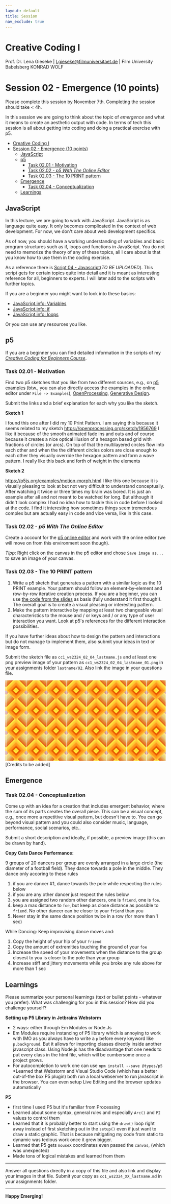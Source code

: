 ```yaml
---
layout: default
title: Session
nav_exclude: true
---
```


# Creative Coding I

Prof. Dr. Lena Gieseke \| l.gieseke@filmuniversitaet.de \| Film University Babelsberg KONRAD WOLF

# Session 02 - Emergence (10 points)

Please complete this session by November 7th. Completing the session should take < 4h.

In this session we are going to think about the topic of *emergence* and what it means to create an aesthetic output
with code. In terms of tech this session is all about getting into coding and doing a practical exercise with p5.

* [Creative Coding I](#creative-coding-i)
* [Session 02 - Emergence (10 points)](#session-02---emergence-10-points)
    * [JavaScript](#javascript)
    * [p5](#p5)
        * [Task 02.01 - Motivation](#task-0201----motivation)
        * [Task 02.02 - *p5 With The Online Editor*](#task-0202---p5-with-the-online-editor)
        * [Task 02.03 - The 10 PRINT pattern](#task-0203---the-10-print-pattern)
    * [Emergence](#emergence)
        * [Task 02.04 - Conceptualization](#task-0204---conceptualization)
    * [Learnings](#learnings)

## JavaScript

In this lecture, we are going to work with JavaScript. JavaScript is as language quite easy. It only becomes complicated
in the context of web development. For now, we don't care about web development specifics.

As of now, you should have a working understanding of variables and basic program structures such as if, loops and
functions in JavaScript. You do not need to memorize the theory of any of these topics, all I care about is that you
know how to use them in the coding exercise.

As a reference there is [Script 04 - Javascript]()(*TO BE UPLOADED*). This script gets for certain topics quite into
detail and it is meant as interesting reference for all, beginners to experts. I will later add to the scripts with
further topics.

If you are a beginner you might want to look into these basics:

* [JavaScript.info: Variables](https://javascript.info/variables)
* [JavaScript.info: if](https://javascript.info/ifelse)
* [JavaScript.info: loops](https://javascript.info/while-for)

Or you can use any resources you like.

## p5

If you are a beginner you can find detailed information in the scripts of my [*Creative Coding for Beginners
Course*](https://ctechfilmuniversity.github.io/lecture_ss23_creative_coding_for_beginners/02_scripts/).

### Task 02.01 - Motivation

Find two p5 sketches that you like from two different sources, e.g., on [p5 examples](https://p5js.org/examples/) (btw.,
you can also directly access the examples in the online editor
under `File -> Examples`), [OpenProcessing](https://www.openprocessing.org/), [Generative Design](http://www.generative-gestaltung.de/2/).

Submit the links and a brief explanation for each why you like the sketch.

**Sketch 1**

I found this one after I did my 10 Print Pattern. I am saying this because it seems related to my sketch
https://openprocessing.org/sketch/1956769
I like it because of the smooth animated fade ins and outs and of course because it creates a nice optical illusion of a hexagon based grid with fractions of circles (or arcs). On top of that the multilayered circles flow into each other and when the the different circles colors are close enough to each other they visually override the hexagon pattern and form a wave pattern. I really like this back and forth of weight in the elements    

**Sketch 2**

https://p5js.org/examples/motion-morph.html
I like this one because it is visually pleasing to look at but not very difficult to understand conceptually. After watching it twice or three times my brain was bored. It is just an example after all and not meant to be watched for long. But although it didn't look complex I had no idea how to tackle this in code before I looked at the code. I find it interesting how sometimes things seem tremendous complex but are actually easy in code and vice versa, like in this case.  

### Task 02.02 - *p5 With The Online Editor*

Create a account for the [p5 online editor](https://editor.p5js.org/) and work with the online editor (we will move on
from this environment soon though).

*Tipp*: Right click on the canvas in the p5 editor and chose `Save image as...` to save an image of your canvas.

### Task 02.03 - The 10 PRINT pattern

1. Write a p5 sketch that generates a pattern with a similar logic as the 10 PRINT example. Your pattern should follow
   an element-by-element and row-by-row iterative creation process. If you are a beginner, you can
   use [the code from the slides](https://editor.p5js.org/legie/sketches/nrfQTzxMI) as basis (fully understand it first
   though!). The overall goal is to create a visual pleasing or interesting pattern.
2. Make the pattern interactive by mapping at least two changeable visual characteristics to the mouse and / or keys
   and / or any type of user interaction you want. Look at p5's references for the different interaction possibilities.

<!-- TODO: You can find information about p5's basic interaction capabilities in [Script 05 - p5](../../02_scripts/cc1_ws2324_05_p5_script.md#basic-interaction) -->

If you have further ideas about how to design the pattern and interactions but do not manage to implement them, also
submit your ideas in text or image form.

Submit the sketch file as `cc1_ws2324_02_04_lastname.js` and at least one png preview image of your pattern
as `cc1_ws2324_02_04_lastname_01.png` in your assignments folder `lastname/02`. Also link the image in your questions
file.

![pattern_medium](../../../01_sessions/02_emergence/img/pattern_medium.gif)  
[Credits to be added]

## Emergence

### Task 02.04 - Conceptualization

Come up with an idea for a creation that includes emergent behavior, where the sum of its parts creates the overall
piece. This can be a visual concept, e.g., once more a repetitive visual pattern, but doesn't have to. You can go beyond
visual pattern and you could also consider music, language, performance, social scenarios, etc..

Submit a short description and ideally, if possible, a preview image (this can be drawn by hand).


**Copy Cats Dance Performance:**

9 groups of 20 dancers per group are evenly arranged in a large circle (the diameter of a football field). They dance towards a pole in the middle. They dance only accoring to these rules

1. if you are dancer #1, dance towards the pole while respecting the rules below
2. if you are any other dancer just respect the rules below
3. you are assigned two random other dancers, one is `friend`, one is `foe`.
4. keep a max distance to `foe`, but keep as close distance as possible to `friend`. No other dancer can be closer to your `friend` than you
5. Never stay in the same dance position twice in a row (for more than 1 sec)

While Dancing:
Keep improvising dance moves and:
1. Copy the height of your hip of your `friend`
2. Copy the amount of extremities touching the ground of your `foe`
3. Increase the speed of your movements when the distance to the group closest to you is closer to the pole than your group
4. Increase stiff and jittery movements while you broke any rule above for more than 1 sec




## Learnings

Please summarize your personal learnings (text or bullet points - whatever you prefer). What was challenging for you in
this session? How did you challenge yourself?

**Setting up P5 Library in Jetbrains Webstorm**
* 2 ways: either through Em Modules or Node.Js
* Em Modules require instancing of P5 library which is annoying to work with IMO as you always have to write a `p` before every keyword like `p.background`. But it allows for importing classes directly inside another javascript class. Using Node.js has the disadvantage that one needs to put every class in the html file, which will be cumbersome once a project grows.
* For autocompletion to work one can use `npm install --save @types/p5`
*Learned that Webstorm and Visual Studio Code (which has a better out-of-the box P5 plugin) both run a local webserver to run javascript in the browser. You can even setup Live Editing and the browser updates automatically

**P5**
* first time I used P5 but it's familiar from Processing
* Learned about some syntax, general rules and especially `Arc()` and `PI` values to control them 
* Learned that it is probably better to start using the `draw()` loop right away instead of first sketching out in the `setup()` even if just want to draw a static graphic. That is because mitigating my code from static to dynamic was tedious work once it grew bigger.  
* Learned that P5 gets `mouseX` coordinates even passed the `canvas`, (which was unexpected)
* Made tons of logical mistakes and learned from them
---

Answer all questions directly in a copy of this file and also link and display your images in that file. Submit your
copy as `cc1_ws2324_XX_lastname.md` in your assignments folder.

---


**Happy Emerging!**
